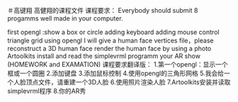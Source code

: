 ＃高键翔 高健翔的课程文件 课程要求： Everybody should submit 8 progamms well made in your computer.

first opengl :show a box or circle adding keyboard adding mouse control triangle grid using opengl I will give a human face vertices file，please reconstruct a 3D human face render the human face by using a photo Artoolkits install and read the simplevrml programm your AR show (HOMEWORK and EXAMATION) 课程要求翻译版： 1.第一个opengl：显示一个框或一个圆圈 2.添加键盘 3.添加鼠标控制 4.使用opengl的三角形网格 5.我会给一个人脸顶点文件，请重建一个3D人脸 6.使用照片渲染人脸 7.Artoolkits安装并读取simplevrml程序 8.你的AR秀
